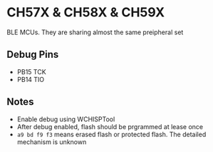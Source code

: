 # CH57X & CH58X & CH59X

BLE MCUs. They are sharing almost the same preipheral set

## Debug Pins

- PB15 TCK
- PB14 TIO

## Notes

- Enable debug using WCHISPTool
- After debug enabled, flash should be prgrammed at lease once
- `a9 bd f9 f3` means erased flash or protected flash. The detailed mechanism is unknown
